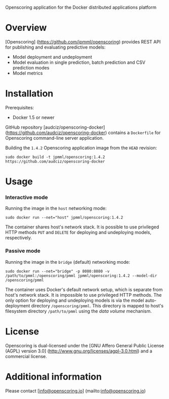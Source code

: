 Openscoring application for the Docker distributed applications platform

# Overview #

[Openscoring] (https://github.com/jpmml/openscoring) provides REST API for publishing and evaluating predictive models:

* Model deployment and undeployment
* Model evaluation in single prediction, batch prediction and CSV prediction modes
* Model metrics

# Installation #

Prerequisites:

* Docker 1.5 or newer

GitHub repository [audciz/openscoring-docker] (https://github.com/audciz/openscoring-docker) contains a `Dockerfile` for Openscoring command-line server application.

Building the `1.4.2` Openscoring application image from the `HEAD` revision:

```
sudo docker build -t jpmml/openscoring:1.4.2 https://github.com/audciz/openscoring-docker
```

# Usage #

### Interactive mode ###

Running the image in the `host` networking mode:

```
sudo docker run --net="host" jpmml/openscoring:1.4.2
```

The container shares host's network stack. It is possible to use privileged HTTP methods `PUT` and `DELETE` for deploying and undeploying models, respectively.

### Passive mode ###

Running the image in the `bridge` (default) networking mode:

```
sudo docker run --net="bridge" -p 8080:8080 -v /path/to/pmml:/openscoring/pmml jpmml/openscoring:1.4.2 --model-dir /openscoring/pmml
```

The container uses Docker's default network setup, which is separate from host's network stack. It is impossible to use privileged HTTP methods. The only option for deploying and undeploying models is via the model auto-deployment directory `/openscoring/pmml`. This directory is mapped to host's filesystem directory `/path/to/pmml` using the *data volume* mechanism.

# License #

Openscoring is dual-licensed under the [GNU Affero General Public License (AGPL) version 3.0] (http://www.gnu.org/licenses/agpl-3.0.html) and a commercial license.

# Additional information #

Please contact [info@openscoring.io] (mailto:info@openscoring.io)
